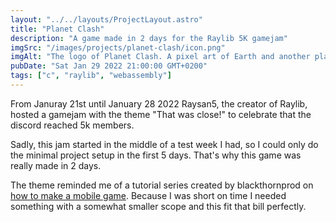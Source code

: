 ```yaml
---
layout: "../../layouts/ProjectLayout.astro"
title: "Planet Clash"
description: "A game made in 2 days for the Raylib 5K gamejam"
imgSrc: "/images/projects/planet-clash/icon.png"
imgAlt: "The logo of Planet Clash. A pixel art of Earth and another planet colliding."
pubDate: "Sat Jan 29 2022 21:00:00 GMT+0200"
tags: ["c", "raylib", "webassembly"]
---
```


From Januray 21st until January 28 2022 Raysan5, the creator of Raylib, hosted a gamejam with the theme "That was close!" to celebrate that the discord reached 5k members.

Sadly, this jam started in the middle of a test week I had, so I could only do the minimal project setup in the first 5 days. That's why this game was really made in 2 days.

The theme reminded me of a tutorial series created by blackthornprod on [how to make a mobile game](https://www.youtube.com/watch?v=CGleQZVgdN4). Because I was short on time I needed something with a somewhat smaller scope and this fit that bill perfectly.